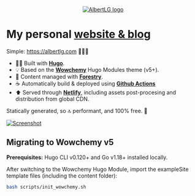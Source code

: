 <p align="center"><a href="https://albertlg.com" target="_blank" rel="noopener"><img src="https://d33wubrfki0l68.cloudfront.net/f6e0ecccf2e465a8b87fcddf6d1d0b17e9ca63cf/0384b/images/logo_hud73e1285fdf1afd60709ba56fd2a6df6_5032_0x70_resize_lanczos_2.png" alt="AlbertLG logo"></a></p>

# My personal [website & blog](https://albertlg.com)

Simple: https://albertlg.com 🙋🏻‍♂️

- 👨‍💻 Built with [**Hugo**](https://gohugo.io).
- 💡 Based on the [**Wowchemy**](https://wowchemy.com/) Hugo Modules theme (v5+).
- 👷 Content managed with [**Forestry**](https://forestry.io).
- ☕️ Automatically build & deployed using [**Github Actions**](https://github.com/features/actions)
- ⬆️ Served through [**Netlify**](https://www.netlify.com), including assets post-procesing and distribution from global CDN.

Statically generated, so 🔝 performant, and 100% free. 💸

[![Screenshot](https://albertlg.com/img/albertlopez-herobanner.jpg)](https://albertlg.com)

## Migrating to Wowchemy v5

**Prerequisites:** Hugo CLI v0.120+ and Go v1.18+ installed locally.

After switching to the Wowchemy Hugo Module, import the exampleSite template files (including the content folder):

```bash
bash scripts/init_wowchemy.sh
```

